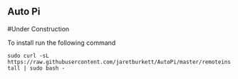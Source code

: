 ## Auto Pi
#Under Construction

To install run the following command

`sudo curl -sL https://raw.githubusercontent.com/jaretburkett/AutoPi/master/remoteinstall | sudo bash -`